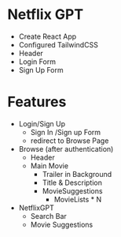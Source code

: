 # Netflix GPT

- Create React App
- Configured TailwindCSS
- Header
- Login Form
- Sign Up Form

# Features

- Login/Sign Up
  - Sign In /Sign up Form
  - redirect to Browse Page
- Browse (after authentication)
  - Header
  - Main Movie
    - Trailer in Background
    - Title & Description
    - MovieSuggestions
      - MovieLists \* N
- NetflixGPT
  - Search Bar
  - Movie Suggestions
